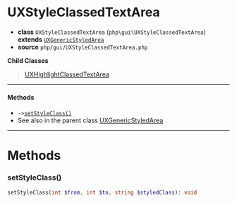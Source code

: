 # UXStyleClassedTextArea

- **class** `UXStyleClassedTextArea` (`php\gui\UXStyleClassedTextArea`) **extends** [`UXGenericStyledArea`](https://github.com/jphp-group/jphp-richtextfx-ext/blob/master/api-docs/classes/php/gui/UXGenericStyledArea.md)
- **source** `php/gui/UXStyleClassedTextArea.php`

**Child Classes**

> [UXHighlightClassedTextArea](https://github.com/jphp-group/jphp-richtextfx-ext/blob/master/api-docs/classes/php/gui/UXHighlightClassedTextArea.md)

---

#### Methods

- `->`[`setStyleClass()`](#method-setstyleclass)
- See also in the parent class [UXGenericStyledArea](https://github.com/jphp-group/jphp-richtextfx-ext/blob/master/api-docs/classes/php/gui/UXGenericStyledArea.md)

---
# Methods

<a name="method-setstyleclass"></a>

### setStyleClass()
```php
setStyleClass(int $from, int $to, string $styledClass): void
```